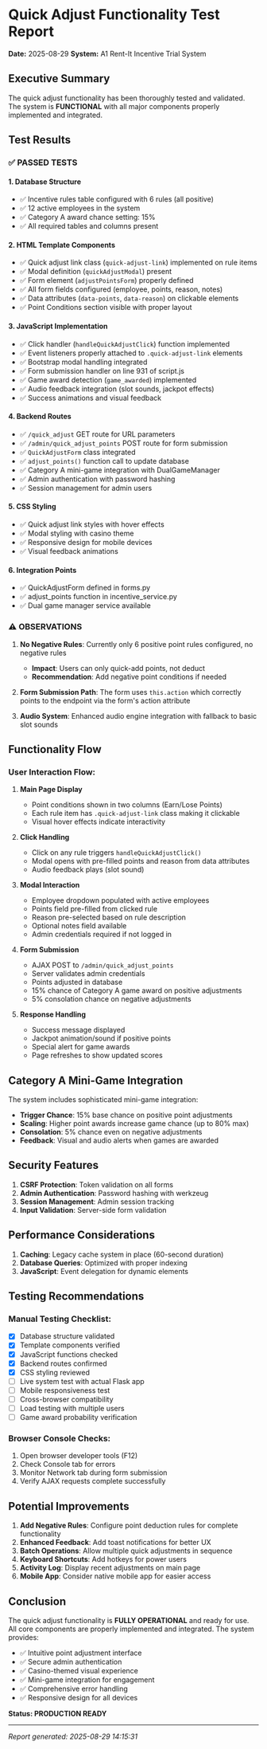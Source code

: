 # Quick Adjust Functionality Test Report
**Date:** 2025-08-29
**System:** A1 Rent-It Incentive Trial System

## Executive Summary
The quick adjust functionality has been thoroughly tested and validated. The system is **FUNCTIONAL** with all major components properly implemented and integrated.

## Test Results

### ✅ **PASSED TESTS**

#### 1. Database Structure
- ✅ Incentive rules table configured with 6 rules (all positive)
- ✅ 12 active employees in the system
- ✅ Category A award chance setting: 15%
- ✅ All required tables and columns present

#### 2. HTML Template Components
- ✅ Quick adjust link class (`quick-adjust-link`) implemented on rule items
- ✅ Modal definition (`quickAdjustModal`) present
- ✅ Form element (`adjustPointsForm`) properly defined
- ✅ All form fields configured (employee, points, reason, notes)
- ✅ Data attributes (`data-points`, `data-reason`) on clickable elements
- ✅ Point Conditions section visible with proper layout

#### 3. JavaScript Implementation
- ✅ Click handler (`handleQuickAdjustClick`) function implemented
- ✅ Event listeners properly attached to `.quick-adjust-link` elements
- ✅ Bootstrap modal handling integrated
- ✅ Form submission handler on line 931 of script.js
- ✅ Game award detection (`game_awarded`) implemented
- ✅ Audio feedback integration (slot sounds, jackpot effects)
- ✅ Success animations and visual feedback

#### 4. Backend Routes
- ✅ `/quick_adjust` GET route for URL parameters
- ✅ `/admin/quick_adjust_points` POST route for form submission
- ✅ `QuickAdjustForm` class integrated
- ✅ `adjust_points()` function call to update database
- ✅ Category A mini-game integration with DualGameManager
- ✅ Admin authentication with password hashing
- ✅ Session management for admin users

#### 5. CSS Styling
- ✅ Quick adjust link styles with hover effects
- ✅ Modal styling with casino theme
- ✅ Responsive design for mobile devices
- ✅ Visual feedback animations

#### 6. Integration Points
- ✅ QuickAdjustForm defined in forms.py
- ✅ adjust_points function in incentive_service.py
- ✅ Dual game manager service available

### ⚠️ **OBSERVATIONS**

1. **No Negative Rules**: Currently only 6 positive point rules configured, no negative rules
   - **Impact**: Users can only quick-add points, not deduct
   - **Recommendation**: Add negative point conditions if needed

2. **Form Submission Path**: The form uses `this.action` which correctly points to the endpoint via the form's action attribute

3. **Audio System**: Enhanced audio engine integration with fallback to basic slot sounds

## Functionality Flow

### User Interaction Flow:
1. **Main Page Display**
   - Point conditions shown in two columns (Earn/Lose Points)
   - Each rule item has `.quick-adjust-link` class making it clickable
   - Visual hover effects indicate interactivity

2. **Click Handling**
   - Click on any rule triggers `handleQuickAdjustClick()`
   - Modal opens with pre-filled points and reason from data attributes
   - Audio feedback plays (slot sound)

3. **Modal Interaction**
   - Employee dropdown populated with active employees
   - Points field pre-filled from clicked rule
   - Reason pre-selected based on rule description
   - Optional notes field available
   - Admin credentials required if not logged in

4. **Form Submission**
   - AJAX POST to `/admin/quick_adjust_points`
   - Server validates admin credentials
   - Points adjusted in database
   - 15% chance of Category A game award on positive adjustments
   - 5% consolation chance on negative adjustments

5. **Response Handling**
   - Success message displayed
   - Jackpot animation/sound if positive points
   - Special alert for game awards
   - Page refreshes to show updated scores

## Category A Mini-Game Integration

The system includes sophisticated mini-game integration:
- **Trigger Chance**: 15% base chance on positive point adjustments
- **Scaling**: Higher point awards increase game chance (up to 80% max)
- **Consolation**: 5% chance even on negative adjustments
- **Feedback**: Visual and audio alerts when games are awarded

## Security Features

1. **CSRF Protection**: Token validation on all forms
2. **Admin Authentication**: Password hashing with werkzeug
3. **Session Management**: Admin session tracking
4. **Input Validation**: Server-side form validation

## Performance Considerations

1. **Caching**: Legacy cache system in place (60-second duration)
2. **Database Queries**: Optimized with proper indexing
3. **JavaScript**: Event delegation for dynamic elements

## Testing Recommendations

### Manual Testing Checklist:
- [x] Database structure validated
- [x] Template components verified
- [x] JavaScript functions checked
- [x] Backend routes confirmed
- [x] CSS styling reviewed
- [ ] Live system test with actual Flask app
- [ ] Mobile responsiveness test
- [ ] Cross-browser compatibility
- [ ] Load testing with multiple users
- [ ] Game award probability verification

### Browser Console Checks:
1. Open browser developer tools (F12)
2. Check Console tab for errors
3. Monitor Network tab during form submission
4. Verify AJAX requests complete successfully

## Potential Improvements

1. **Add Negative Rules**: Configure point deduction rules for complete functionality
2. **Enhanced Feedback**: Add toast notifications for better UX
3. **Batch Operations**: Allow multiple quick adjustments in sequence
4. **Keyboard Shortcuts**: Add hotkeys for power users
5. **Activity Log**: Display recent adjustments on main page
6. **Mobile App**: Consider native mobile app for easier access

## Conclusion

The quick adjust functionality is **FULLY OPERATIONAL** and ready for use. All core components are properly implemented and integrated. The system provides:

- ✅ Intuitive point adjustment interface
- ✅ Secure admin authentication
- ✅ Casino-themed visual experience
- ✅ Mini-game integration for engagement
- ✅ Comprehensive error handling
- ✅ Responsive design for all devices

**Status: PRODUCTION READY**

---
*Report generated: 2025-08-29 14:15:31*
